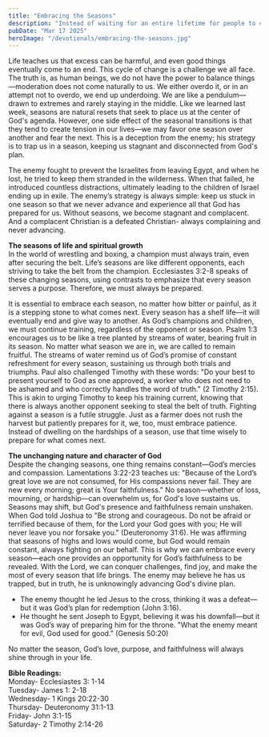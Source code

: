 ```yaml
---
title: "Embracing the Seasons"
description: "Instead of waiting for an entire lifetime for people to change—like in the days of Noah—God introduced seasons and cycles. Winter comes so that weeds may die, allowing space for new life to emerge."
pubDate: "Mar 17 2025"
heroImage: "/devotionals/embracing-the-seasons.jpg"
---
```


Life teaches us that excess can be harmful, and even good things eventually come to an end. This cycle of change is a challenge we all face. The truth is, as human beings, we do not have the power to balance things—moderation does not come naturally to us. We either overdo it, or in an attempt not to overdo, we end up underdoing. We are like a pendulum—drawn to extremes and rarely staying in the middle. Like we learned last week, seasons are natural resets that seek to place us at the center of God's agenda. However, one side effect of the seasonal transitions is that they tend to create tension in our lives—we may favor one season over another and fear the next. This is a deception from the enemy; his strategy is to trap us in a season, keeping us stagnant and disconnected from God's plan.

The enemy fought to prevent the Israelites from leaving Egypt, and when he lost, he tried to keep them stranded in the wilderness. When that failed, he introduced countless distractions, ultimately leading to the children of Israel ending up in exile. The enemy’s strategy is always simple: keep us stuck in one season so that we never advance and experience all that God has prepared for us. Without seasons, we become stagnant and complacent. And a complacent Christian is a defeated Christian- always complaining and never advancing.

**The seasons of life and spiritual growth**<br />
In the world of wrestling and boxing, a champion must always train, even after securing the belt. Life’s seasons are like different opponents, each striving to take the belt from the champion. Ecclesiastes 3:2-8 speaks of these changing seasons, using contrasts to emphasize that every season serves a purpose. Therefore, we must always be prepared.

It is essential to embrace each season, no matter how bitter or painful, as it is a stepping stone to what comes next. Every season has a shelf life—it will eventually end and give way to another. As God’s champions and children, we must continue training, regardless of the opponent or season. Psalm 1:3 encourages us to be like a tree planted by streams of water, bearing fruit in its season. No matter what season we are in, we are called to remain fruitful. The streams of water remind us of God’s promise of constant refreshment for every season, sustaining us through both trials and triumphs. Paul also challenged Timothy with these words: "Do your best to present yourself to God as one approved, a worker who does not need to be ashamed and who correctly handles the word of truth." (2 Timothy 2:15). This is akin to urging Timothy to keep his training current, knowing that there is always another opponent seeking to steal the belt of truth. Fighting against a season is a futile struggle. Just as a farmer does not rush the harvest but patiently prepares for it, we, too, must embrace patience. Instead of dwelling on the hardships of a season, use that time wisely to prepare for what comes next.

**The unchanging nature and character of God**<br />
Despite the changing seasons, one thing remains constant—God’s mercies and compassion. Lamentations 3:22-23 teaches us: "Because of the Lord’s great love we are not consumed, for His compassions never fail. They are new every morning; great is Your faithfulness." No season—whether of loss, mourning, or hardship—can overwhelm us, for God's love sustains us. Seasons may shift, but God's presence and faithfulness remain unshaken. When God told Joshua to "Be strong and courageous. Do not be afraid or terrified because of them, for the Lord your God goes with you; He will never leave you nor forsake you." (Deuteronomy 31:6). He was affirming that seasons of highs and lows would come, but God would remain constant, always fighting on our behalf. This is why we can embrace every season—each one provides an opportunity for God’s faithfulness to be revealed. With the Lord, we can conquer challenges, find joy, and make the most of every season that life brings. The enemy may believe he has us trapped, but in truth, he is unknowingly advancing God's divine plan.

- The enemy thought he led Jesus to the cross, thinking it was a defeat—but it was God’s plan for redemption (John 3:16).
- He thought he sent Joseph to Egypt, believing it was his downfall—but it was God’s way of preparing him for the throne. "What the enemy meant for evil, God used for good." (Genesis 50:20)

No matter the season, God’s love, purpose, and faithfulness will always shine through in your life.

**Bible Readings:**<br />
Monday- Ecclesiastes 3: 1-14<br />
Tuesday- James 1: 2-18<br />
Wednesday- 1 Kings 20:22-30<br />
Thursday- Deuteronomy 31:1-13<br />
Friday- John 3:1-15<br />
Saturday- 2 Timothy 2:14-26
